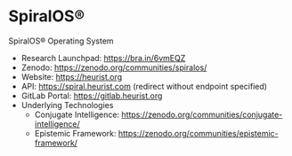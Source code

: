# SpiralOS®
SpiralOS® Operating System
- Research Launchpad: https://bra.in/6vmEQZ
- Zenodo: https://zenodo.org/communities/spiralos/
- Website: https://heurist.org
- API: https://spiral.heurist.com (redirect without endpoint specified)
- GitLab Portal: https://gitlab.heurist.org
- Underlying Technologies
  - Conjugate Intelligence: https://zenodo.org/communities/conjugate-intelligence/
  - Epistemic Framework: https://zenodo.org/communities/epistemic-framework/
